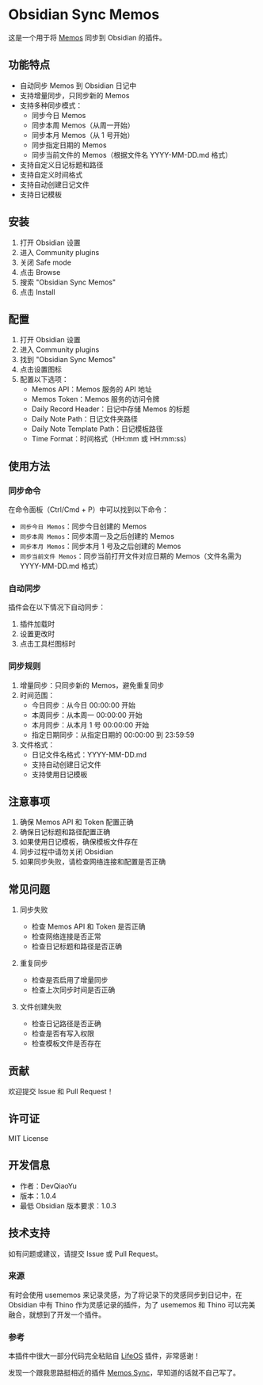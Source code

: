 # Obsidian Sync Memos

这是一个用于将 [Memos](https://github.com/usememos/memos) 同步到 Obsidian 的插件。

## 功能特点

- 自动同步 Memos 到 Obsidian 日记中
- 支持增量同步，只同步新的 Memos
- 支持多种同步模式：
  - 同步今日 Memos
  - 同步本周 Memos（从周一开始）
  - 同步本月 Memos（从 1 号开始）
  - 同步指定日期的 Memos
  - 同步当前文件的 Memos（根据文件名 YYYY-MM-DD.md 格式）
- 支持自定义日记标题和路径
- 支持自定义时间格式
- 支持自动创建日记文件
- 支持日记模板

## 安装

1. 打开 Obsidian 设置
2. 进入 Community plugins
3. 关闭 Safe mode
4. 点击 Browse
5. 搜索 "Obsidian Sync Memos"
6. 点击 Install

## 配置

1. 打开 Obsidian 设置
2. 进入 Community plugins
3. 找到 "Obsidian Sync Memos"
4. 点击设置图标
5. 配置以下选项：
   - Memos API：Memos 服务的 API 地址
   - Memos Token：Memos 服务的访问令牌
   - Daily Record Header：日记中存储 Memos 的标题
   - Daily Note Path：日记文件夹路径
   - Daily Note Template Path：日记模板路径
   - Time Format：时间格式（HH:mm 或 HH:mm:ss）

## 使用方法

### 同步命令

在命令面板（Ctrl/Cmd + P）中可以找到以下命令：

- `同步今日 Memos`：同步今日创建的 Memos
- `同步本周 Memos`：同步本周一及之后创建的 Memos
- `同步本月 Memos`：同步本月 1 号及之后创建的 Memos
- `同步当前文件 Memos`：同步当前打开文件对应日期的 Memos（文件名需为 YYYY-MM-DD.md 格式）

### 自动同步

插件会在以下情况下自动同步：

1. 插件加载时
2. 设置更改时
3. 点击工具栏图标时

### 同步规则

1. 增量同步：只同步新的 Memos，避免重复同步
2. 时间范围：
   - 今日同步：从今日 00:00:00 开始
   - 本周同步：从本周一 00:00:00 开始
   - 本月同步：从本月 1 号 00:00:00 开始
   - 指定日期同步：从指定日期的 00:00:00 到 23:59:59
3. 文件格式：
   - 日记文件名格式：YYYY-MM-DD.md
   - 支持自动创建日记文件
   - 支持使用日记模板

## 注意事项

1. 确保 Memos API 和 Token 配置正确
2. 确保日记标题和路径配置正确
3. 如果使用日记模板，确保模板文件存在
4. 同步过程中请勿关闭 Obsidian
5. 如果同步失败，请检查网络连接和配置是否正确

## 常见问题

1. 同步失败
   - 检查 Memos API 和 Token 是否正确
   - 检查网络连接是否正常
   - 检查日记标题和路径是否正确

2. 重复同步
   - 检查是否启用了增量同步
   - 检查上次同步时间是否正确

3. 文件创建失败
   - 检查日记路径是否正确
   - 检查是否有写入权限
   - 检查模板文件是否存在

## 贡献

欢迎提交 Issue 和 Pull Request！

## 许可证

MIT License

## 开发信息

- 作者：DevQiaoYu
- 版本：1.0.4
- 最低 Obsidian 版本要求：1.0.3

## 技术支持

如有问题或建议，请提交 Issue 或 Pull Request。

### 来源

有时会使用 usememos 来记录灵感，为了将记录下的灵感同步到日记中，在 Obsidian 中有 Thino 作为灵感记录的插件，为了 usememos 和 Thino 可以完美融合，就想到了开发一个插件。

### 参考

本插件中很大一部分代码完全粘贴自 [LifeOS](https://github.com/quanru/obsidian-lifeos) 插件，非常感谢！

发现一个跟我思路挺相近的插件 [Memos Sync](https://github.com/RyoJerryYu/obsidian-memos-sync)，早知道的话就不自己写了。
